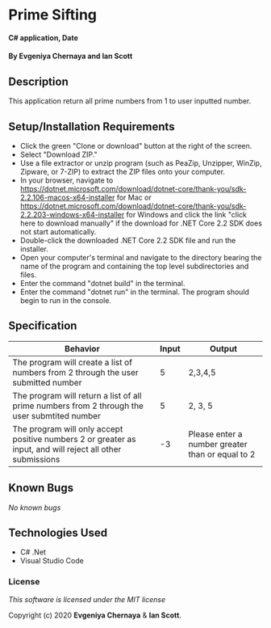 # Prime Sifting

#### C# application, Date

#### By **Evgeniya Chernaya and Ian Scott**

## Description

This application return all prime numbers from 1 to user inputted number.

## Setup/Installation Requirements

* Click the green "Clone or download" button at the right of the screen.
* Select "Download ZIP."
* Use a file extractor or unzip program (such as PeaZip, Unzipper, WinZip, Zipware, or 7-ZIP) to extract the ZIP files onto your computer.
* In your browser, navigate to https://dotnet.microsoft.com/download/dotnet-core/thank-you/sdk-2.2.106-macos-x64-installer for Mac or https://dotnet.microsoft.com/download/dotnet-core/thank-you/sdk-2.2.203-windows-x64-installer for Windows and click the link "click here to download manually" if the download for .NET Core 2.2 SDK does not start automatically.
* Double-click the downloaded .NET Core 2.2 SDK file and run the installer.
* Open your computer's terminal and navigate to the directory bearing the name of the program and containing the top level subdirectories and files.
* Enter the command "dotnet build" in the terminal.
* Enter the command "dotnet run" in the terminal. The program should begin to run in the console.

## Specification

| Behavior | Input | Output|
|----------|-------|-------|
| The program will create a list of numbers from 2 through the user submitted number | 5 | 2,3,4,5|
| The program will return a list of all prime numbers from 2 through the user submtited number | 5 | 2, 3, 5 |
| The program will only accept positive numbers 2 or greater as input, and will reject all other submissions | -3 | Please enter a number greater than or equal to 2 |

## Known Bugs

_No known bugs_

## Technologies Used

  * C# .Net
  * Visual Studio Code

### License

_This software is licensed under the MIT license_

Copyright (c) 2020 **Evgeniya Chernaya** & **Ian Scott**.